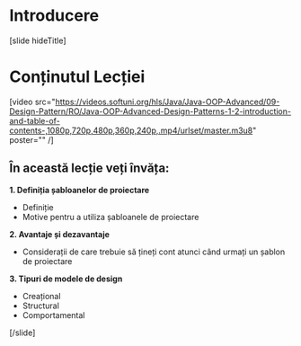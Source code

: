 # Introducere

[slide hideTitle]

# Conținutul Lecției

[video src="https://videos.softuni.org/hls/Java/Java-OOP-Advanced/09-Design-Pattern/RO/Java-OOP-Advanced-Design-Patterns-1-2-introduction-and-table-of-contents-,1080p,720p,480p,360p,240p,.mp4/urlset/master.m3u8" poster="" /]

## În această lecție veți învăța:

**1. Definiția șabloanelor de proiectare**
- Definiție
- Motive pentru a utiliza șabloanele de proiectare

**2. Avantaje și dezavantaje**
- Considerații de care trebuie să țineți cont atunci când urmați un șablon de proiectare

**3. Tipuri de modele de design**
- Creațional
- Structural
- Comportamental

[/slide]
